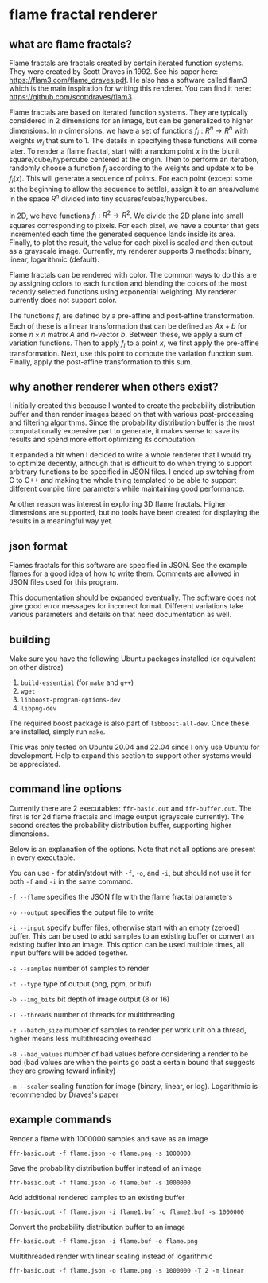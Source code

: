 # flame fractal renderer

## what are flame fractals?

Flame fractals are fractals created by certain iterated function systems. They
were created by Scott Draves in 1992. See his paper here:
https://flam3.com/flame_draves.pdf. He also has a software called flam3 which is
the main inspiration for writing this renderer. You can find it here:
https://github.com/scottdraves/flam3.

Flame fractals are based on iterated function systems. They are typically
considered in 2 dimensions for an image, but can be generalized to higher
dimensions. In $n$ dimensions, we have a set of functions $f_i:R^n\to R^n$ with
weights $w_i$ that sum to 1. The details in specifying these functions will come
later. To render a flame fractal, start with a random point $x$ in the biunit
square/cube/hypercube centered at the origin. Then to perform an iteration,
randomly choose a function $f_i$ according to the weights and update $x$ to be
$f_i(x)$. This will generate a sequence of points. For each point (except some
at the beginning to allow the sequence to settle), assign it to an area/volume
in the space $R^n$ divided into tiny squares/cubes/hypercubes.

In 2D, we have functions $f_i:R^2\to R^2$. We divide the 2D plane into small
squares corresponding to pixels. For each pixel, we have a counter that gets
incremented each time the generated sequence lands inside its area. Finally, to
plot the result, the value for each pixel is scaled and then output as a
grayscale image. Currently, my renderer supports 3 methods: binary, linear,
logarithmic (default).

Flame fractals can be rendered with color. The common ways to do this are by
assigning colors to each function and blending the colors of the most recently
selected functions using exponential weighting. My renderer currently does not
support color.

The functions $f_i$ are defined by a pre-affine and post-affine transformation.
Each of these is a linear transformation that can be defined as $Ax+b$ for some
$n\times n$ matrix $A$ and $n$-vector $b$. Between these, we apply a sum of
variation functions. Then to apply $f_i$ to a point $x$, we first apply the
pre-affine transformation. Next, use this point to compute the variation
function sum. Finally, apply the post-affine transformation to this sum. 

## why another renderer when others exist?

I initially created this because I wanted to create the probability distribution
buffer and then render images based on that with various post-processing and
filtering algorithms. Since the probability distribution buffer is the most
computationally expensive part to generate, it makes sense to save its results
and spend more effort optimizing its computation.

It expanded a bit when I decided to write a whole renderer that I would try to
optimize decently, although that is difficult to do when trying to support
arbitrary functions to be specified in JSON files. I ended up switching from C
to C++ and making the whole thing templated to be able to support different
compile time parameters while maintaining good performance.

Another reason was interest in exploring 3D flame fractals. Higher dimensions
are supported, but no tools have been created for displaying the results in a
meaningful way yet.

## json format

Flames fractals for this software are specified in JSON. See the example flames
for a good idea of how to write them. Comments are allowed in JSON files used
for this program.

This documentation should be expanded eventually. The software does not give
good error messages for incorrect format. Different variations take various
parameters and details on that need documentation as well.

## building

Make sure you have the following Ubuntu packages installed (or equivalent on
other distros)

1. `build-essential` (for `make` and `g++`)
2. `wget`
3. `libboost-program-options-dev`
4. `libpng-dev`

The required boost package is also part of `libboost-all-dev`. Once these are
installed, simply run `make`.

This was only tested on Ubuntu 20.04 and 22.04 since I only use Ubuntu for
development. Help to expand this section to support other systems would be
appreciated.

## command line options

Currently there are 2 executables: `ffr-basic.out` and `ffr-buffer.out`. The
first is for 2d flame fractals and image output (grayscale currently). The
second creates the probability distribution buffer, supporting higher
dimensions.

Below is an explanation of the options. Note that not all options are present in
every executable.

You can use `-` for stdin/stdout with `-f`, `-o`, and `-i`, but should not use
it for both `-f` and `-i` in the same command.

`-f --flame` specifies the JSON file with the flame fractal parameters

`-o --output` specifies the output file to write

`-i --input` specify buffer files, otherwise start with an empty (zeroed)
buffer. This can be used to add samples to an existing buffer or convert an
existing buffer into an image. This option can be used multiple times, all
input buffers will be added together.

`-s --samples` number of samples to render

`-t --type` type of output (png, pgm, or buf)

`-b --img_bits` bit depth of image output (8 or 16)

`-T --threads` number of threads for multithreading

`-z --batch_size` number of samples to render per work unit on a thread, higher
means less multithreading overhead

`-B --bad_values` number of bad values before considering a render to be bad
(bad values are when the points go past a certain bound that suggests they are
growing toward infinity)

`-m --scaler` scaling function for image (binary, linear, or log). Logarithmic
is recommended by Draves's paper

## example commands

Render a flame with 1000000 samples and save as an image

`ffr-basic.out -f flame.json -o flame.png -s 1000000`

Save the probability distribution buffer instead of an image

`ffr-basic.out -f flame.json -o flame.buf -s 1000000`

Add additional rendered samples to an existing buffer

`ffr-basic.out -f flame.json -i flame1.buf -o flame2.buf -s 1000000`

Convert the probability distribution buffer to an image

`ffr-basic.out -f flame.json -i flame.buf -o flame.png`

Multithreaded render with linear scaling instead of logarithmic

`ffr-basic.out -f flame.json -o flame.png -s 1000000 -T 2 -m linear`
